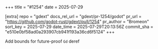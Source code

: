 +++
title = "#1254"
date = 2025-07-29

[extra]
repo = "gdext"
docs_rel_url = "gdext/pr-1254/godot"
pr_url = "https://github.com/godot-rust/gdext/pull/1254"
pr_author = "Bromeon"
sort_key = 2025-07-29
date_time = 2025-07-29T20:13:56Z
commit_sha = "e510e0bf58ad0a293907cb941f193a36cd6f5124"
+++

Add bounds for future-proof `Gd` deref
